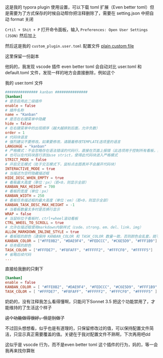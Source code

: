 这是我的 typora plugin 使用设置，可以下载 toml 扩展（Even better toml）但是需要为了方式保存的时候自动帮你把注释删除了，需要在 setting.json 中把自动 format 关闭

`Crtil + Shit + P` 打开命令面板，输入 `Preferences: Open User Settings (JSON)` 然后加上

然后这是我的 `custom_plugin.user.toml` 配置文件 [plain custom file](./assets/toml-file/plain-custom_plugin.user.toml)

这里保留一份副本

他妈的，我发现 vscode 插件 even better toml 会自动对比 user.toml 和 default.toml 文件，发现一样的地方会直接删除，例如这个

我的 user.toml 文件

```toml
############### kanban ###############
[kanban]
# 是否启用此二级插件
enable = false
# 插件名称
name = "Kanban"
# 是否在右键菜单中隐藏
hide = false
# 在右键菜单中的出现顺序（越大越排到后面，允许负数）
order = 1
# 代码块语言
# 强烈建议不要修改。如果要修改，请跟着修改TEMPLATE选项里的语言
LANGUAGE = "kanban"
# 严格模式：不会忽略存在语法错误的代码行，直接在页面上报错（此选项用于控制所有看板，如果设置为true，那么会强制所有看板进入严格模式）
# 也可以在代码块首行添加use strict，使得此代码块进入严格模式
STRICT_MODE = false
# 开启交互模式（处于交互模式下，鼠标点击图表并不会展开代码块）
INTERACTIVE_MODE = true
# 当描述为空时隐藏描述框
HIDE_DESC_WHEN_EMPTY = true
# 看板最大高度（单位：px）（若<0，则显示全部）
KANBAN_MAX_HEIGHT = 700
# 看板的宽度（单位：px）
KANBAN_WIDTH = 250
# 看板任务描述框的最大高度（单位：em）（若<0，则显示全部）
KANBAN_TASK_DESC_MAX_HEIGHT = -1
# 当看板数量太多时是否换行显示
WRAP = false
# 当鼠标位于看板时，ctrl+wheel滚动看板
CTRL_WHEEL_TO_SCROLL = true
# 允许在描述框使用markdown内联样式（code、strong、em、del、link、img）
ALLOW_MARKDOWN_INLINE_STYLE = true
# 看板框的颜色（请保持 KANBAN_COLOR 和 TASK_COLOR 数量一致，否则颜色会乱套，就不好看了）
KANBAN_COLOR = ["#FFE0B2", "#DAE9F4", "#FEDCCC", "#C6E5D9", "#FFF1B9"]
# 任务框的颜色
TASK_COLOR = ["#FFFDE7", "#F8FAFF", "#FFFFF2", "#FFFCF0", "#FFFFF5"]
# 省略后续代码
...
```

直接给我删的只剩下

```toml
[kanban]
enable = false
KANBAN_COLOR = [ "#FFE0B2", "#DAE9F4", "#FEDCCC", "#C6E5D9", "#FFF1B9" ]
TASK_COLOR = [ "#FFFDE7", "#F8FAFF", "#FFFFF2", "#FFFCF0", "#FFFFF5" ]
```

奶奶的，没有注释我怎么看得懂啊，只能问下Sonnet 3.5 把这个功能禁用了，才能维持的了生活这个样子

~~这个功能做得很好，但是别做了~~

不过回头想想看，似乎也是有道理的，只保留修改过的值，可以保持配置文件简洁，只显示真正需要覆盖的值。关键在于我对配置文件不熟啊，下次再用吧dd

这似乎是 vsocde 行为，而不是even better toml 这个插件的行为，妈的，等一会我再来找你算账